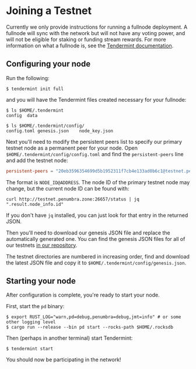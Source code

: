 # Joining a Testnet

Currently we only provide instructions for running a fullnode deployment. A
fullnode will sync with the network but will not have any voting power, and will
not be eligible for staking or funding stream rewards. For more information on
what a fullnode is, see the [Tendermint
documentation](https://docs.tendermint.com/v0.35/nodes/#full-node).

## Configuring your node

Run the following:

```console
$ tendermint init full
```

and you will have the Tendermint files created necessary for your fullnode:

```console
$ ls $HOME/.tendermint
config	data

$ ls $HOME/.tendermint/config/
config.toml	genesis.json	node_key.json
```

Next you'll need to modify the persistent peers list to specify our primary
testnet node as a permanent peer for your node. Open
`$HOME/.tendermint/config/config.toml` and find the `persistent-peers` line and
add the testnet node:

```toml
persistent-peers = "20eb3596354699d5b1952311f7cb4e133ad0b6c1@testnet.penumbra.zone:26656"
```

The format is `NODE_ID@ADDRESS`.  The node ID of the primary testnet node may
change, but the current node ID can be found with:
```console
curl http://testnet.penumbra.zone:26657/status | jq ".result.node_info.id"
```
If you don't have `jq` installed, you can just look for that entry in the returned JSON.

Then you'll need to download our genesis JSON file and replace the automatically
generated one.  You can find the genesis JSON files for all of our testnets [in
our repository](https://github.com/penumbra-zone/penumbra/tree/main/testnets).

The testnet directories are numbered in increasing order, find and download the
latest JSON file and copy it to `$HOME/.tendermint/config/genesis.json`.

## Starting your node

After configuration is complete, you're ready to start your node.

First, start the `pd` binary:

```console
$ export RUST_LOG="warn,pd=debug,penumbra=debug,jmt=info" # or some other logging level
$ cargo run --release --bin pd start --rocks-path $HOME/.rocksdb 
```

Then (perhaps in another terminal) start Tendermint:

```console
$ tendermint start
```

You should now be participating in the network!
